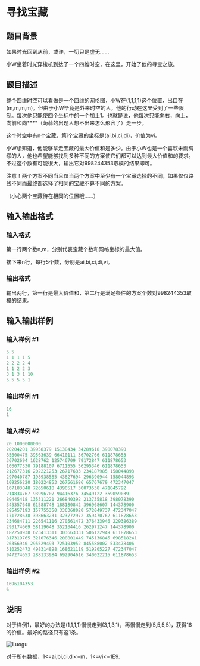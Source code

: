 # 寻找宝藏

## 题目背景

如果时光回到从前，或许，一切只是虚无……

小W坐着时光穿梭机到达了一个四维时空，在这里，开始了他的寻宝之旅。

## 题目描述

整个四维时空可以看做是一个四维的网格图，小W在(1,1,1,1)这个位置，出口在(m,m,m,m)。但由于小W毕竟是外来时空的人，他的行动在这里受到了一些限制。每次他只能使四个坐标中的一个加上1。也就是说，他每次只能向右，向上，向前和向****（蒟蒻的出题人想不出来怎么形容了）走一步。

这个时空中有n个宝藏，第i个宝藏的坐标是(ai,bi,ci,di)，价值为vi。

小W想知道，他能够拿走宝藏的最大价值和是多少。由于小W也是一个喜欢未雨绸缪的人，他也希望能够找到多种不同的方案使它们都可以达到最大价值和的要求。不过这个数有可能很大，输出它对998244353取模的结果即可。

注意！两个方案不同当且仅当两个方案中至少有一个宝藏选择的不同，如果仅仅路线不同而最终都选择了相同的宝藏不算不同的方案。

（小心两个宝藏待在相同的位置哦……）

## 输入输出格式

### 输入格式

第一行两个数n,m，分别代表宝藏个数和网格坐标的最大值。

接下来n行，每行5个数，分别是ai,bi,ci,di,vi。

### 输出格式

输出两行，第一行是最大价值和，第二行是满足条件的方案个数对998244353取模的结果。

## 输入输出样例

### 输入样例 #1

```cpp
5 5
1 1 1 1 5
2 2 2 2 4
1 1 2 2 3
3 1 3 1 10
5 5 5 5 1
```


### 输出样例 #1

```cpp
16
1
```


### 输入样例 #2

```cpp
20 1000000000
20204201 39958379 15138434 34289618 398078390
85600475 39563639 66410111 36702766 611878653
36702694 1628762 125746709 79172847 611878653
103077330 79188107 6711555 56295346 611878653
212677316 202221253 26717633 234187985 158044893
297040787 198938585 43827694 296390944 158044893
109256220 180224853 267561686 65767679 472347047
167183048 72650618 4390517 30073538 471045792
214834767 93996707 94416376 34549122 359059039
89445418 135311221 266840392 213735818 398078390
343357648 61588748 188180842 396968607 144378900
285457193 157755350 336368020 572049737 472347047
171728638 398663231 323772972 359470762 611878653
234684711 226541116 270561472 376433946 229386389
293174669 58119648 352134416 262971247 144378900
182250938 623413311 303663331 506122949 611878653
817319765 321076346 200801449 745136845 698518241
26356940 295529493 725103952 845588002 533478406
510252473 498314898 168621119 519205227 472347047
947274653 288133984 692904616 340022215 611878653

```
### 输出样例 #2

```cpp
1696104353
6
```


## 说明

对于样例1，最好的办法是(1,1,1,1)慢慢走到(3,1,3,1)，再慢慢走到(5,5,5,5)，获得16的价值。最好的路径只有这1条。

![Luogu](https://cdn.luogu.com.cn/upload/pic/26057.png)

对于所有数据，1<=ai,bi,ci,di<=m，1<=vi<=1E9.

